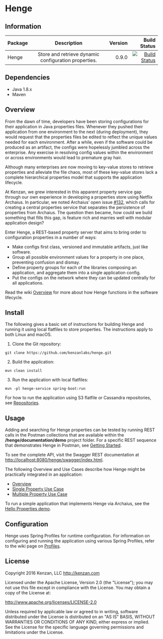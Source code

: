 # Henge

## Information
| Package       | Description   | Version| Build Status |
| ------------- |:-------------:| -----:|-----:|
| Henge| Store and retrieve dynamic configuration properties. | 0.9.0 | [![Build Status](https://travis-ci.org/kenzanlabs/henge.svg?branch=master)](https://travis-ci.org/kenzanlabs/henge) |

## Dependencies
* Java 1.8.x
* Maven

## Overview
From the dawn of time, developers have been storing configurations for their application in Java properties files. Whenever they pushed their application from one environment to the next (during deployment), they would request that the properties files be edited to reflect the unique values needed for each environment. After a while, even if the software could be produced as an artifact, the configs were hopelessly jumbled across the enterprise. Any exercise in resolving config values within the environment or across environments would lead to premature gray hair. 

Although many enterprises are now moving to key-value stores to retrieve properties and alleviate the file chaos, most of these key-value stores lack a complete hierarchical properties model that supports the application lifecycle. 

At Kenzan, we grew interested in this apparent property service gap through our own experience in developing a properties store using Netflix Archaius. In particular, we noted Archaius’ open issue [#132](https://github.com/Netflix/archaius/issues/132), which calls for creating a central properties service that separates the persistence of properties from Archaius. The question then became, how could we build something that fills this gap, is feature rich and marries well with modular application design? 

Enter Henge, a REST-based property server that aims to bring order to configuration properties in a number of ways:

* Make configs first class, versioned and immutable artifacts, just like software. 
* Group all possible environment values for a property in one place, preventing confusion and dismay.
* Define property groups for each of the libraries composing an application, and aggregate them into a single application config. 
* Put the configs on the network where they can be updated centrally for all applications.

Read the wiki [Overview](https://github.com/kenzanlabs/henge/wiki/Overview) for more about how Henge functions in the software lifecycle. 

## Install

The following gives a basic set of instructions for building Henge and running it using local flatfiles to store properties. The instructions apply to both Linux and macOS. 


1. Clone the Git repository: 
 
 ```
 git clone https://github.com/kenzanlabs/henge.git
 ```
2. Build the application: 
 
 ```
 mvn clean install
 ```
3. Run the application with local flatfiles: 
 
 ```
 mvn -pl henge-service spring-boot:run
 ```

For how to run the application using S3 flatfile or Cassandra repositories, see [Repositories](https://github.com/kenzanlabs/henge/wiki/Repositories). 

## Usage
Adding and searching for Henge properties can be tested by running REST calls in the Postman collections that are available within the **/henge/documentation/demo** project folder. For a specific REST sequence that demonstrates Henge in Postman, see [Getting Started](https://github.com/kenzanlabs/henge/wiki/Getting-Started).

To see the complete API, visit the Swagger REST documentation at [http://localhost:8080/henge/swagger/index.html](http://localhost:8080/henge/swagger/index.html). 

The following Overview and Use Cases describe how Henge might be practically integrated in an application:

* [Overview](https://github.com/kenzanlabs/henge/wiki/Overview) 
* [Single Property Use Case](https://github.com/kenzanlabs/henge/wiki/use-case-1)
* [Multiple Property Use Case](https://github.com/kenzanlabs/henge/wiki/use-case-2)

To run a simple application that implements Henge via Archaius, see the [Hello Properties demo](https://github.com/kenzanlabs/henge/wiki/Hello-Properties). 

## Configuration
Henge uses Spring Profiles for runtime configuration. For information on configuring and running the application using various Spring Profiles, refer to the wiki page on [Profiles](https://github.com/kenzanlabs/henge/wiki/Profiles). 

## License
Copyright 2016 Kenzan, LLC <http://kenzan.com>
 
Licensed under the Apache License, Version 2.0 (the "License");
you may not use this file except in compliance with the License.
You may obtain a copy of the License at: 
 
http://www.apache.org/licenses/LICENSE-2.0
 
Unless required by applicable law or agreed to in writing, software
distributed under the License is distributed on an "AS IS" BASIS,
WITHOUT WARRANTIES OR CONDITIONS OF ANY KIND, either express or implied.
See the License for the specific language governing permissions and
limitations under the License.
